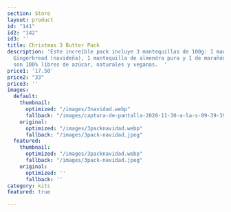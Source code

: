 ```yaml
---
section: Store
layout: product
id: "141"
id2: "142"
id3: ''
title: Christmas 3 Butter Pack
description: 'Este increíble pack incluye 3 mantequillas de 100g: 1 mantequilla de
  Gingerbread (navideña), 1 mantequilla de almendra pura y 1 de marañón pura. Todas
  son 100% libres de azúcar, naturales y veganas.  '
price1: '17.50'
price2: "33"
price3: ''
images:
  default:
    thumbnail:
      optimized: "/images/3navidad.webp"
      fallback: "/images/captura-de-pantalla-2020-11-30-a-la-s-09-39-39.png"
    original:
      optimized: "/images/3packnavidad.webp"
      fallback: "/images/3pack-navidad.jpeg"
  featured:
    thumbnail:
      optimized: "/images/3packnavidad.webp"
      fallback: "/images/3pack-navidad.jpeg"
    original:
      optimized: ''
      fallback: ''
category: kits
featured: true

---
```

